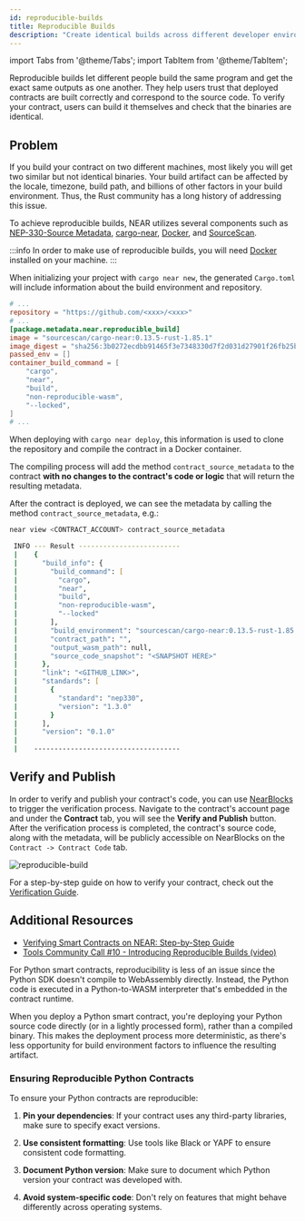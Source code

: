 ```yaml
---
id: reproducible-builds
title: Reproducible Builds
description: "Create identical builds across different developer environments."
---
```

import Tabs from '@theme/Tabs';
import TabItem from '@theme/TabItem';

Reproducible builds let different people build the same program and get the exact same outputs as one another. They help users trust that deployed contracts are built correctly and correspond to the source code. To verify your contract, users can build it themselves and check that the binaries are identical.

## Problem

<Tabs groupId="code-tabs">
  <TabItem value="rust" label="🦀 Rust">
  
If you build your contract on two different machines, most likely you will get two similar but not identical binaries. Your build artifact can be affected by the locale, timezone, build path, and billions of other factors in your build environment. Thus, the Rust community has a long history of addressing this issue.

To achieve reproducible builds, NEAR utilizes several components such as [NEP-330-Source Metadata](https://github.com/near/NEPs/blob/master/neps/nep-0330.md), [cargo-near](https://github.com/near/cargo-near), [Docker](https://docker.com), and [SourceScan](https://github.com/SourceScan).

:::info
In order to make use of reproducible builds, you will need [Docker](https://docker.com) installed on your machine.
:::

When initializing your project with `cargo near new`, the generated `Cargo.toml` will include information about the build environment and repository.

```toml
# ...
repository = "https://github.com/<xxx>/<xxx>"
# ...
[package.metadata.near.reproducible_build]
image = "sourcescan/cargo-near:0.13.5-rust-1.85.1"
image_digest = "sha256:3b0272ecdbb91465f3e7348330d7f2d031d27901f26fb25b4eaf1560a60c20f3"
passed_env = []
container_build_command = [
    "cargo",
    "near",
    "build",
    "non-reproducible-wasm",
    "--locked",
]
# ...
```

When deploying with `cargo near deploy`, this information is used to clone the repository and compile the contract in a Docker container.

The compiling process will add the method `contract_source_metadata` to the contract **with no changes to the contract's code or logic** that will return the resulting metadata.

After the contract is deployed, we can see the metadata by calling the method `contract_source_metadata`, e.g.:

```zsh
near view <CONTRACT_ACCOUNT> contract_source_metadata

 INFO --- Result -------------------------
 |    {
 |      "build_info": {
 |        "build_command": [
 |          "cargo",
 |          "near",
 |          "build",
 |          "non-reproducible-wasm",
 |          "--locked"
 |        ],
 |        "build_environment": "sourcescan/cargo-near:0.13.5-rust-1.85.1@sha256:3b0272ecdbb91465f3e7348330d7f2d031d27901f26fb25b4eaf1560a60c20f3",
 |        "contract_path": "",
 |        "output_wasm_path": null,
 |        "source_code_snapshot": "<SNAPSHOT HERE>"
 |      },
 |      "link": "<GITHUB_LINK>",
 |      "standards": [
 |        {
 |          "standard": "nep330",
 |          "version": "1.3.0"
 |        }
 |      ],
 |      "version": "0.1.0"
 |    
 |    ------------------------------------
```

## Verify and Publish
In order to verify and publish your contract's code, you can use [NearBlocks](https://nearblocks.io) to trigger the verification process. Navigate to the contract's account page and under the **Contract** tab, you will see the **Verify and Publish** button. After the verification process is completed, the contract's source code, along with the metadata, will be publicly accessible on NearBlocks on the `Contract -> Contract Code` tab. 

![reproducible-build](/assets/docs/smart-contracts/reproducible-build.png)
   
For a step-by-step guide on how to verify your contract, check out the [Verification Guide](https://github.com/SourceScan/verification-guide).

## Additional Resources

- [Verifying Smart Contracts on NEAR: Step-by-Step Guide](https://github.com/SourceScan/verification-guide)
- [Tools Community Call #10 - Introducing Reproducible Builds (video)](https://youtu.be/RBIAcQj7nFs?t=1742)


</TabItem>
<TabItem value="python" label="🐍 Python">
  
For Python smart contracts, reproducibility is less of an issue since the Python SDK doesn't compile to WebAssembly directly. Instead, the Python code is executed in a Python-to-WASM interpreter that's embedded in the contract runtime.

When you deploy a Python smart contract, you're deploying your Python source code directly (or in a lightly processed form), rather than a compiled binary. This makes the deployment process more deterministic, as there's less opportunity for build environment factors to influence the resulting artifact.

### Ensuring Reproducible Python Contracts

To ensure your Python contracts are reproducible:

1. **Pin your dependencies**: If your contract uses any third-party libraries, make sure to specify exact versions.

2. **Use consistent formatting**: Use tools like Black or YAPF to ensure consistent code formatting.

3. **Document Python version**: Make sure to document which Python version your contract was developed with.

4. **Avoid system-specific code**: Don't rely on features that might behave differently across operating systems.

</TabItem>
</Tabs>
